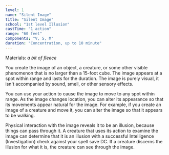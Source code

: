 ```yaml
---
level: 1
name: "Silent Image"
title: "Silent Image"
school: "1st level Illusion"
castTime: "1 action"
range: "60 feet"
components: "V, S, M"
duration: "Concentration, up to 10 minute"
---
```


Materials: *a bit of fleece*

You create the image of an object, a creature, or some other visible phenomenon that is no larger than a 15-foot cube. The image appears at a spot within range and lasts for the duration. The image is purely visual, it isn't accompanied by sound, smell, or other sensory effects.

You can use your action to cause the image to move to any spot within range. As the image changes location, you can alter its appearance so that its movements appear natural for the image. For example, if you create an image of a creature and move it, you can alter the image so that it appears to be walking.

Physical interaction with the image reveals it to be an illusion, because things can pass through it. A creature that uses its action to examine the image can determine that it is an illusion with a successful Intelligence (Investigation) check against your spell save DC. If a creature discerns the illusion for what it is, the creature can see through the image.
